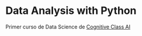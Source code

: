 # Data Analysis with Python

Primer curso de Data Science de [Cognitive Class AI](https://cognitiveclass.ai/courses/python-for-data-science)